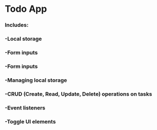 <h1>Todo App</h1>

<h3>Includes:</h3>
<h3>-Local storage </h3>
<h3>-Form inputs</h3>
<h3>-Form inputs</h3>
<h3>-Managing local storage</h3>
<h3>-CRUD (Create, Read, Update, Delete) operations on tasks</h3>
<h3>-Event listeners</h3>
<h3>-Toggle UI elements</h3>




